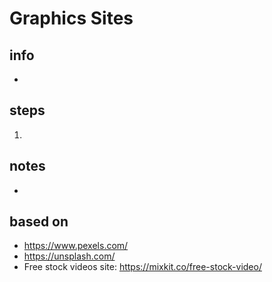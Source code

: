 # Graphics Sites  

## info  
* 

## steps  
1. 

## notes  
*  

## based on  
*  https://www.pexels.com/
*  https://unsplash.com/
*  Free stock videos site: https://mixkit.co/free-stock-video/


